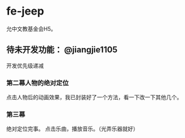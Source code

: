 # fe-jeep

允中文教基金会H5。

## 待未开发功能： @jiangjie1105

开发优先级递减

### 第二幕人物的绝对定位

点击人物后的动画效果，我已封装好了一个方法，看一下改一下其他几个。

### 第三幕

绝对定位完事。  点击乐曲，播放音乐。（光弄乐器就好）

